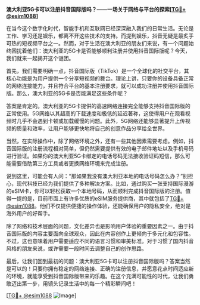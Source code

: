 **澳大利亚5G卡可以注册抖音国际版吗？——一场关于网络与平台的探索[[TG💪+ @esim1088](https://t.me/s/esim1088)]**

在当今这个数字化时代，智能手机和互联网已经深深融入我们的日常生活。无论是工作、学习还是娱乐，都离不开这些技术的支持。而提到娱乐，抖音无疑是最炙手可热的短视频平台之一。然而，对于生活在澳大利亚的朋友们来说，有一个问题始终困扰着他们：澳大利亚的5G卡是否能够顺利注册并使用抖音国际版呢？今天，我们就来一起揭开这个谜团。

首先，我们需要明确一点，抖音国际版（TikTok）是一个全球化的社交平台，其核心功能是为用户提供一个分享短视频的舞台。理论上讲，只要你的设备具备正常的网络连接能力，并且符合平台的基本注册要求，就可以成功注册并使用抖音国际版。那么，澳大利亚的5G卡是否能满足这些条件呢？

答案是肯定的。澳大利亚的5G卡提供的高速网络连接完全能够支持抖音国际版的正常使用。5G网络以其超高的下载速度和极低的延迟著称，这使得用户在观看视频时几乎不会遇到卡顿或加载缓慢的问题。此外，5G网络还能够显著提升上传视频的质量和效率，让用户能够更快地将自己的创意作品分享给全世界。

当然，在实际操作中，除了网络环境之外，还有一些其他因素需要考虑。例如，抖音国际版的注册流程相对简单，但仍然需要提供有效的电子邮件地址以及手机号码进行验证。如果你的澳大利亚5G卡绑定的电话号码无法接收验证码短信，那么可能需要借助第三方工具或者更换网络环境来完成注册。

说到这里，可能会有人问：“那如果我没有澳大利亚本地的电话号码怎么办？”别担心，现代科技已经为我们提供了多种解决方案。比如，通过购买一张支持国际漫游的eSIM卡，你可以轻松获取一个本地号码，从而顺利完成抖音国际版的注册。值得一提的是，目前市面上有许多优质的eSIM服务提供商，其中就包括了[TG💪+ @esim1088](https://t.me/s/esim1088)。他们不仅提供便捷的操作体验，还能确保用户的隐私安全，绝对是海外用户的好帮手。

除了网络和技术层面的问题，文化差异也是影响用户体验的重要因素之一。由于抖音国际版的内容主要面向全球观众，因此在内容创作上更倾向于多元化和包容性。不过，这也意味着用户需要适应不同的语言习惯和审美标准。对于习惯了国内抖音风格的朋友来说，或许需要一段时间去调整自己的创作思路。

最后，让我们回到最初的问题：澳大利亚5G卡可以注册抖音国际版吗？答案当然是可以的！只要你拥有稳定的网络连接、正确的注册信息，并愿意花点时间适应新的环境，就能享受到抖音国际版带来的乐趣。在这个充满可能性的时代，让我们勇敢迈出第一步，用镜头记录生活中的每一个精彩瞬间吧！

[[TG💪+ @esim1088](https://t.me/s/esim1088) ![Image](https://i.postimg.cc/4NQfJmqS/Snipaste-2025-05-13-00-14-12.png)]